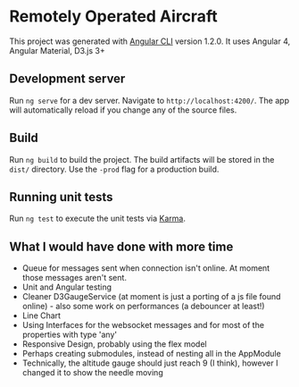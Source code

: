 # Remotely Operated Aircraft

This project was generated with [Angular CLI](https://github.com/angular/angular-cli) version 1.2.0.
It uses Angular 4, Angular Material, D3.js 3+

## Development server

Run `ng serve` for a dev server. Navigate to `http://localhost:4200/`. The app will automatically reload if you change any of the source files.

## Build

Run `ng build` to build the project. The build artifacts will be stored in the `dist/` directory. Use the `-prod` flag for a production build.

## Running unit tests

Run `ng test` to execute the unit tests via [Karma](https://karma-runner.github.io).

## What I would have done with more time
- Queue for messages sent when connection isn't online. At moment those messages aren't sent.
- Unit and Angular testing
- Cleaner D3GaugeService (at moment is just a porting of a js file found online) - also some work on performances (a debouncer at least!)
- Line Chart
- Using Interfaces for the websocket messages and for most of the properties with type 'any'
- Responsive Design, probably using the flex model
- Perhaps creating submodules, instead of nesting all in the AppModule
- Technically, the altitude gauge should just reach 9 (I think), however I changed it to show the needle moving